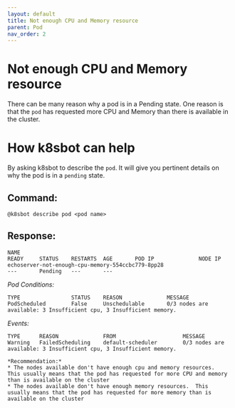 ```yaml
---
layout: default
title: Not enough CPU and Memory resource
parent: Pod
nav_order: 2
---
```

# Not enough CPU and Memory resource
There can be many reason why a pod is in a Pending state.  One reason is that
the `pod` has requested more CPU and Memory than there is available in the cluster.

# How k8sbot can help
By asking k8sbot to describe the `pod`.  It will give you pertinent details on
why the pod is in a `pending` state.

## Command:
```
@k8sbot describe pod <pod name>
```

## Response:

```
NAME                                                                            READY     STATUS    RESTARTS  AGE       POD IP              NODE IP             
echoserver-not-enough-cpu-memory-554ccbc779-8pp28                               ---       Pending   ---       ---
```

*Pod Conditions:*
```
TYPE                STATUS    REASON              MESSAGE   
PodScheduled        False     Unschedulable       0/3 nodes are available: 3 Insufficient cpu, 3 Insufficient memory.
```
*Events:*
```
TYPE      REASON              FROM                     MESSAGE   
Warning   FailedScheduling    default-scheduler        0/3 nodes are available: 3 Insufficient cpu, 3 Insufficient memory.
```

```
*Recommendation:*
* The nodes available don't have enough cpu and memory resources.  This usually means that the pod has requested for more CPU and memory than is available on the cluster
* The nodes available don't have enough memory resources.  This usually means that the pod has requested for more memory than is available on the cluster
```
